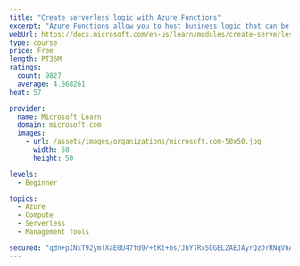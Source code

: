```yaml
---
title: "Create serverless logic with Azure Functions"
excerpt: "Azure Functions allow you to host business logic that can be executed without managing or provisioning server infrastructure"
webUrl: https://docs.microsoft.com/en-us/learn/modules/create-serverless-logic-with-azure-functions/
type: course
price: Free
length: PT36M
ratings:
  count: 9827
  average: 4.668261
heat: 57

provider:
  name: Microsoft Learn
  domain: microsoft.com
  images:
    - url: /assets/images/organizations/microsoft.com-50x50.jpg
      width: 50
      height: 50

levels:
  - Beginner

topics:
  - Azure
  - Compute
  - Serverless
  - Management Tools

secured: "qdn+pINxT92ymlXaE0U47fd9/+tKt+bs/JbY7Rx5QGELZAEJAyrQzDrRNqVhAN3U3sJmjgdHviASlwhYLXwiwq26CisZiFEK7tjAFHmEdsrWkVMLikaDG7POaA6jMVJL4nwCeHq7XjDt7wGgfQCA9N3KfJ7h97onfnAgH4xHK6f0DYtZ4MtKd2kdP0VKw//swmR5HTGw6AFl+A6A+anZZTPs9VCS8KcWbiTzFNv/ZhhbkiQHXCQ2QeVxloIA9h+qXzQZKH/Ph0F1O77ur6jLfrx9aMvIf4l3syN8b6lRtzZYz7aYMJ43we8G2iiM2wjeIi+53GzgqPozZ7lKtMHe/bL7/q0XJOln6IkrI50YjyTTDpLeoIcu944NC8wHw6iY7V/f+dnaAZV+3XXPLgfDBy3/pFfQdbKOLxBieG4igCM=;/D/bE1vOyJPtct/Ew4r3Rg=="
---
```


